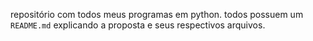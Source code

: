 repositório com todos meus programas em python. todos possuem um ```README.md``` explicando a proposta e seus respectivos arquivos.
